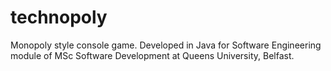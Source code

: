 # technopoly

Monopoly style console game. Developed in Java for Software Engineering module of MSc Software Development at Queens University, Belfast.